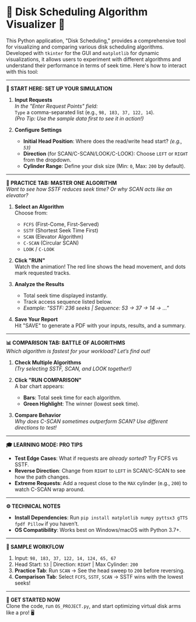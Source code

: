 # 🌟 Disk Scheduling Algorithm Visualizer 🌟

This Python application, "Disk Scheduling," provides a comprehensive tool for visualizing and comparing various disk scheduling algorithms. Developed with `tkinter` for the GUI and `matplotlib` for dynamic visualizations, it allows users to experiment with different algorithms and understand their performance in terms of seek time. Here's how to interact with this tool:

---

**🚀 START HERE: SET UP YOUR SIMULATION**  
1. **Input Requests**  
   *In the "Enter Request Points" field:*  
   `Type` a comma-separated list (e.g., `98, 183, 37, 122, 14`).  
   *(Pro Tip: Use the sample data first to see it in action!)*  

2. **Configure Settings**  
   - **Initial Head Position**: Where does the read/write head start? *(e.g., `53`)*  
   - **Direction** (for SCAN/C-SCAN/LOOK/C-LOOK): Choose `LEFT` or `RIGHT` from the dropdown.  
   - **Cylinder Range**: Define your disk size (Min: `0`, Max: `200` by default).  

---

**🔧 PRACTICE TAB: MASTER ONE ALGORITHM**  
*Want to see how SSTF reduces seek time? Or why SCAN acts like an elevator?*  

1. **Select an Algorithm**  
   Choose from:  
   - `FCFS` (First-Come, First-Served)  
   - `SSTF` (Shortest Seek Time First)  
   - `SCAN` (Elevator Algorithm)  
   - `C-SCAN` (Circular SCAN)  
   - `LOOK` / `C-LOOK`  

2. **Click "RUN"**  
   Watch the animation! The red line shows the head movement, and dots mark requested tracks.  

3. **Analyze the Results**  
   - Total seek time displayed instantly.  
   - Track access sequence listed below.  
   - *Example: "SSTF: 236 seeks | Sequence: 53 → 37 → 14 → ..."*  

4. **Save Your Report**  
   Hit "SAVE" to generate a PDF with your inputs, results, and a summary.  

---

**📊 COMPARISON TAB: BATTLE OF ALGORITHMS**  
*Which algorithm is fastest for your workload? Let’s find out!*  

1. **Check Multiple Algorithms**  
   *(Try selecting SSTF, SCAN, and LOOK together!)*  

2. **Click "RUN COMPARISON"**  
   A bar chart appears:  
   - **Bars**: Total seek time for each algorithm.  
   - **Green Highlight**: The winner (lowest seek time).  

3. **Compare Behavior**  
   *Why does C-SCAN sometimes outperform SCAN? Use different directions to test!*  

---

**🎓 LEARNING MODE: PRO TIPS**  
- **Test Edge Cases**: What if requests are *already sorted*? Try FCFS vs SSTF.  
- **Reverse Direction**: Change from `RIGHT` to `LEFT` in SCAN/C-SCAN to see how the path changes.  
- **Extreme Requests**: Add a request close to the `MAX` cylinder (e.g., `200`) to watch C-SCAN wrap around.  

---

**⚙️ TECHNICAL NOTES**  
- **Install Dependencies**: Run `pip install matplotlib numpy pyttsx3 gTTS fpdf Pillow` if you haven’t.  
- **OS Compatibility**: Works best on Windows/macOS with Python 3.7+.  

---

**📁 SAMPLE WORKFLOW**  
1. Input: `98, 183, 37, 122, 14, 124, 65, 67`  
2. Head Start: `53` | Direction: `RIGHT` | Max Cylinder: `200`  
3. **Practice Tab**: Run `SCAN` → See the head sweep to `200` before reversing.  
4. **Comparison Tab**: Select `FCFS`, `SSTF`, `SCAN` → SSTF wins with the lowest seeks!  

---

**🔗 GET STARTED NOW**  
Clone the code, run `OS_PROJECT.py`, and start optimizing virtual disk arms like a pro! 🖥️  
